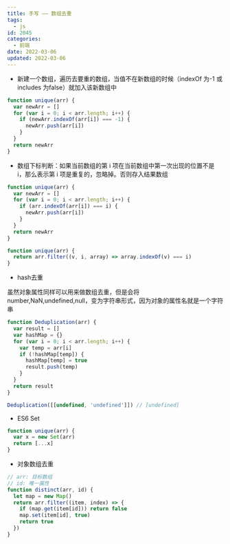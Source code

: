 ```yaml
---
title: 手写 —— 数组去重
tags:
  - js
id: 2045
categories:
  - 前端
date: 2022-03-06
updated: 2022-03-06
---
```


- 新建一个数组，遍历去要重的数组，当值不在新数组的时候（indexOf 为-1 或 includes 为false）就加入该新数组中

```js
function unique(arr) {
  var newArr = []
  for (var i = 0; i < arr.length; i++) {
    if (newArr.indexOf(arr[i]) === -1) {
      newArr.push(arr[i])
    }
  }
  return newArr
}
```

- 数组下标判断：如果当前数组的第 i 项在当前数组中第一次出现的位置不是 i，那么表示第 i 项是重复的，忽略掉。否则存入结果数组

```js
function unique(arr) {
  var newArr = []
  for (var i = 0; i < arr.length; i++) {
    if (arr.indexOf(arr[i]) === i) {
      newArr.push(arr[i])
    }
  }
  return newArr
}
```

```js
function unique(arr) {
  return arr.filter((v, i, array) => array.indexOf(v) === i)
}
```

- hash去重

虽然对象属性同样可以用来做数组去重，但是会将 number,NaN,undefined,null，变为字符串形式，因为对象的属性名就是一个字符串

```js
function Deduplication(arr) {
  var result = []
  var hashMap = {}
  for (var i = 0; i < arr.length; i++) {
    var temp = arr[i]
    if (!hashMap[temp]) {
      hashMap[temp] = true
      result.push(temp)
    }
  }
  return result
}
```

```js
Deduplication([[undefined, 'undefined']]) // [undefined]
```

- ES6 Set

```js
function unique(arr) {
  var x = new Set(arr)
  return [...x]
}
```


- 对象数组去重

```js
// arr: 目标数组
// id: 唯一属性
function distinct(arr, id) {
  let map = new Map()
  return arr.filter((item, index) => {
    if (map.get(item[id])) return false
    map.set(item[id], true)
    return true
  })
}
```
